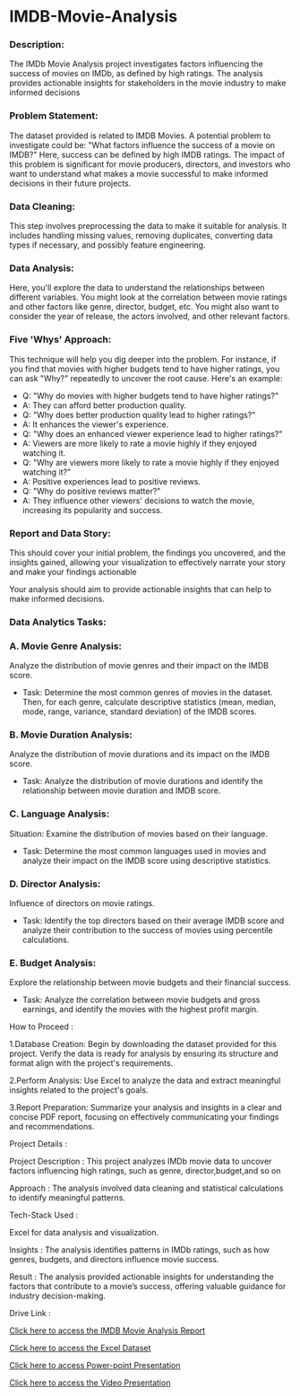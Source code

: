 # IMDB-Movie-Analysis
### Description:

The IMDb Movie Analysis project investigates factors influencing the success of movies on IMDb, as defined by high ratings. The analysis provides actionable insights for stakeholders in the movie industry to make informed decisions
### Problem Statement: 

The dataset provided is related to IMDB Movies. A potential problem to investigate could be: "What factors influence the success of a movie on IMDB?" Here, success can be defined by high IMDB ratings. The impact of this problem is significant for movie producers, directors, and investors who want to understand what makes a movie successful to make informed decisions in their future projects.

### Data Cleaning: 
This step involves preprocessing the data to make it suitable for analysis. It includes handling missing values, removing duplicates, converting data types if necessary, and possibly feature engineering.

### Data Analysis:
Here, you'll explore the data to understand the relationships between different variables. You might look at the correlation between movie ratings and other factors like genre, director, budget, etc. You might also want to consider the year of release, the actors involved, and other relevant factors.

### Five 'Whys' Approach: 
This technique will help you dig deeper into the problem. For instance, if you find that movies with higher budgets tend to have higher ratings, you can ask "Why?" repeatedly to uncover the root cause. Here's an example:

- Q: "Why do movies with higher budgets tend to have higher ratings?"
- A: They can afford better production quality.
- Q: "Why does better production quality lead to higher ratings?"
- A: It enhances the viewer's experience.
- Q: "Why does an enhanced viewer experience lead to higher ratings?"
- A: Viewers are more likely to rate a movie highly if they enjoyed watching it.
- Q: "Why are viewers more likely to rate a movie highly if they enjoyed watching it?"
- A: Positive experiences lead to positive reviews.
- Q: "Why do positive reviews matter?"
- A: They influence other viewers' decisions to watch the movie, increasing its popularity and success.
  
### Report and Data Story: 
This should cover your initial problem, the findings you uncovered, and the insights gained, allowing your visualization to effectively narrate your story and make your findings actionable

Your analysis should aim to provide actionable insights that can help to make informed decisions.

### Data Analytics Tasks:

### A. Movie Genre Analysis: 
Analyze the distribution of movie genres and their impact on the IMDB score.
- Task: Determine the most common genres of movies in the dataset. Then, for each genre, calculate descriptive statistics (mean, median, mode, range, variance, standard deviation) of the IMDB scores.

### B. Movie Duration Analysis: 
Analyze the distribution of movie durations and its impact on the IMDB score.

- Task: Analyze the distribution of movie durations and identify the relationship between movie duration and IMDB score.

### C. Language Analysis:
Situation: Examine the distribution of movies based on their language.

- Task: Determine the most common languages used in movies and analyze their impact on the IMDB score using descriptive statistics.

### D. Director Analysis: 
Influence of directors on movie ratings.

- Task: Identify the top directors based on their average IMDB score and analyze their contribution to the success of movies using percentile calculations.

### E. Budget Analysis:
Explore the relationship between movie budgets and their financial success.

- Task: Analyze the correlation between movie budgets and gross earnings, and identify the movies with the highest profit margin.

How to Proceed :

1.Database Creation:  Begin by downloading the dataset provided for this project. Verify the data is ready for analysis by ensuring its structure and format align with the project's requirements. 

2.Perform Analysis:  Use Excel to analyze the data and extract meaningful insights related to the project's goals.  

3.Report Preparation: Summarize your analysis and insights in a clear and concise PDF report, focusing on effectively communicating your findings and recommendations.  

Project Details : 

Project Description : This project analyzes IMDb movie data to uncover factors influencing high ratings, such as genre, director,budget,and so on 

Approach : The analysis involved data cleaning and statistical calculations to identify meaningful patterns.  

Tech-Stack Used : 

Excel for data analysis and visualization.  

Insights : The analysis identifies patterns in IMDb ratings, such as how genres, budgets, and directors influence movie success.

Result : The analysis provided actionable insights for understanding the factors that contribute to a movie’s success, offering valuable guidance for industry decision-making.  

Drive Link :

[Click here to access the IMDB Movie Analysis Report](https://drive.google.com/file/d/1pd2gDXUw4SmrNULxRGpqI5j0GkBDVgn0/view?usp=sharing)

[Click here to access the Excel Dataset](https://docs.google.com/spreadsheets/d/1gtjCeY6VMr7u3A3GBv78SQIKw9E5GMh_/edit?usp=sharing&ouid=101204343036685814262&rtpof=true&sd=true)

[Click here to access Power-point Presentation ](https://docs.google.com/presentation/d/1t8AI-BOaHYHUQDv5eWIRPhGaU_7cteJC/edit?usp=sharing&ouid=101204343036685814262&rtpof=true&sd=true)

[Click here to access the Video Presentation ](https://drive.google.com/file/d/1GQNnkJHLkHs_US0glQ86GAJ5bP4kIC_S/view?usp=sharing)
